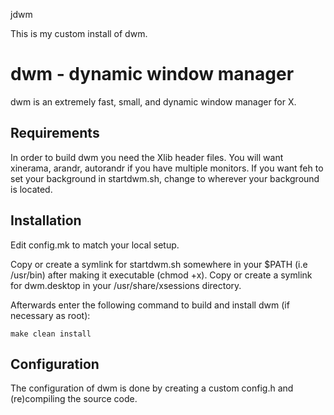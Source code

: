 jdwm

This is my custom install of dwm.

dwm - dynamic window manager
============================
dwm is an extremely fast, small, and dynamic window manager for X.


Requirements
------------
In order to build dwm you need the Xlib header files.
You will want xinerama, arandr, autorandr if you have multiple monitors.
If you want feh to set your background in startdwm.sh, change to
wherever your background is located.

Installation
------------
Edit config.mk to match your local setup.

Copy or create a symlink for startdwm.sh somewhere in your $PATH (i.e
/usr/bin) after making it executable (chmod +x).
Copy or create a symlink for dwm.desktop in your /usr/share/xsessions directory.

Afterwards enter the following command to build and install dwm (if
necessary as root):

    make clean install

Configuration
-------------
The configuration of dwm is done by creating a custom config.h
and (re)compiling the source code.
